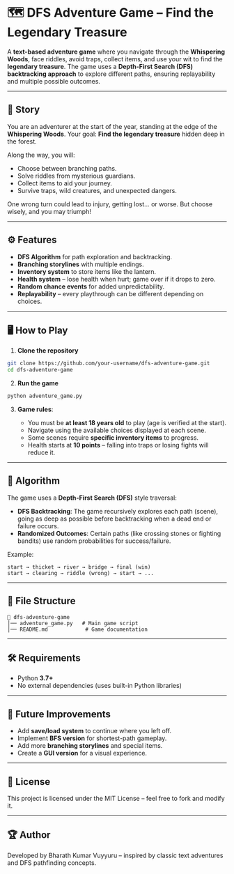 
# 🗺️ DFS Adventure Game – Find the Legendary Treasure

A **text-based adventure game** where you navigate through the **Whispering Woods**, face riddles, avoid traps, collect items, and use your wit to find the **legendary treasure**.
The game uses a **Depth-First Search (DFS) backtracking approach** to explore different paths, ensuring replayability and multiple possible outcomes.

---

## 📖 Story

You are an adventurer at the start of the year, standing at the edge of the **Whispering Woods**.
Your goal: **Find the legendary treasure** hidden deep in the forest.

Along the way, you will:

* Choose between branching paths.
* Solve riddles from mysterious guardians.
* Collect items to aid your journey.
* Survive traps, wild creatures, and unexpected dangers.

One wrong turn could lead to injury, getting lost… or worse. But choose wisely, and you may triumph!

---

## ⚙️ Features

* **DFS Algorithm** for path exploration and backtracking.
* **Branching storylines** with multiple endings.
* **Inventory system** to store items like the lantern.
* **Health system** – lose health when hurt; game over if it drops to zero.
* **Random chance events** for added unpredictability.
* **Replayability** – every playthrough can be different depending on choices.

---

## 🖥️ How to Play

1. **Clone the repository**

```bash
git clone https://github.com/your-username/dfs-adventure-game.git
cd dfs-adventure-game
```

2. **Run the game**

```bash
python adventure_game.py
```

3. **Game rules**:

   * You must be **at least 18 years old** to play (age is verified at the start).
   * Navigate using the available choices displayed at each scene.
   * Some scenes require **specific inventory items** to progress.
   * Health starts at **10 points** – falling into traps or losing fights will reduce it.

---

## 🧠 Algorithm

The game uses a **Depth-First Search (DFS)** style traversal:

* **DFS Backtracking**: The game recursively explores each path (scene), going as deep as possible before backtracking when a dead end or failure occurs.
* **Randomized Outcomes**: Certain paths (like crossing stones or fighting bandits) use random probabilities for success/failure.

Example:

```
start → thicket → river → bridge → final (win)
start → clearing → riddle (wrong) → start → ...
```

---

## 📂 File Structure

```
📁 dfs-adventure-game
│── adventure_game.py   # Main game script
│── README.md            # Game documentation
```

---

## 🛠️ Requirements

* Python **3.7+**
* No external dependencies (uses built-in Python libraries)

---

## 🎯 Future Improvements

* Add **save/load system** to continue where you left off.
* Implement **BFS version** for shortest-path gameplay.
* Add more **branching storylines** and special items.
* Create a **GUI version** for a visual experience.

---

## 📜 License

This project is licensed under the MIT License – feel free to fork and modify it.

---

## 🏆 Author

Developed by Bharath Kumar Vuyyuru – inspired by classic text adventures and DFS pathfinding concepts.

